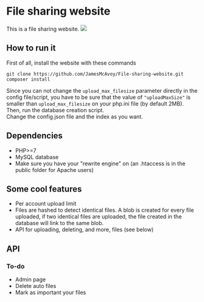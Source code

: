 # File sharing website
This is a file sharing website.
<img src="https://i.imgur.com/3a9k0c2.png" />

## How to run it
First of all, install the website with these commands
```
git clone https://github.com/JamesMcAvoy/File-sharing-website.git
composer install
```
Since you can not change the ```upload_max_filesize``` parameter directly in the config file/script, you have to be sure that the value of ```"uploadMaxSize"``` is smaller than ```upload_max_filesize``` on your php.ini file (by default 2MB). <br />
Then, run the database creation script.<br />
Change the config.json file and the index as you want.

## Dependencies
* PHP>=7
* MySQL database
* Make sure you have your "rewrite engine" on (an .htaccess is in the public folder for Apache users)

## Some cool features
* Per account upload limit
* Files are hashed to detect identical files. A blob is created for every file uploaded, if two identical files are uploaded, the file created in the database will link to the same blob.
* API for uploading, deleting, and more, files (see below)

## API

### To-do
* Admin page
* Delete auto files
* Mark as important your files
